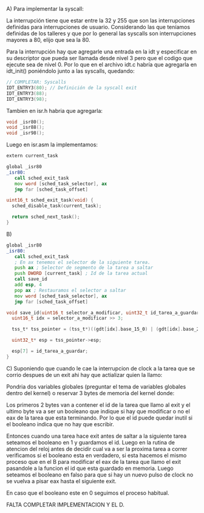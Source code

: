 A) Para implementar la syscall:

La interrupción tiene que estar entre la 32 y 255 que son las interrupciones definidas para interrupciones de usuario. Considerando las que teníamos definidas de los talleres y que por lo general las syscalls son interrupciones mayores a 80, elijo que sea la 80.

Para la interrupción hay que agregarle una entrada en la idt y especificar en su descriptor que pueda ser llamada desde nivel 3 pero que el codigo que ejecute sea de nivel 0. Por lo que en el archivo idt.c habría que agregarla en idt_init() poniéndolo junto a las syscalls, quedando:

```c
// COMPLETAR: Syscalls
IDT_ENTRY3(80); // Definición de la syscall exit
IDT_ENTRY3(88);
IDT_ENTRY3(98);
```

Tambien en isr.h habria que agregarla: 

```h
void _isr80();
void _isr88();
void _isr98();
```

Luego en isr.asm la implementamos:

```asm
extern current_task

global _isr80
_isr80:
   call sched_exit_task
   mov word [sched_task_selector], ax
   jmp far [sched_task_offset]
```

```c
uint16_t sched_exit_task(void) {
  sched_disable_task(current_task);

  return sched_next_task();
}
```
B) 
```asm
global _isr80
_isr80:
   call sched_exit_task
   ; En ax tenemos el selector de la siguiente tarea. 
   push ax ; Selector de segmento de la tarea a saltar
   push DWORD [current_task] ; Id de la tarea actual
   call save_id
   add esp, 4
   pop ax ; Restauramos el selector a saltar
   mov word [sched_task_selector], ax
   jmp far [sched_task_offset]
```

```c
void save_id(uint16_t selector_a_modificar, uint32_t id_tarea_a_guardar){
  uint16_t idx = selector_a_modificar >> 3;

  tss_t* tss_pointer = (tss_t*)((gdt[idx].base_15_0) | (gdt[idx].base_23_16 << 16) | (gdt[idx].base_31_24 << 24));

  uint32_t* esp = tss_pointer->esp;

  esp[7] = id_tarea_a_guardar;
}
```

C) Suponiendo que cuando le cae la interrupcion de clock a la tarea que se corrio despues de un exit ahi hay que actializar quien la llamo:

Pondria dos variables globales (preguntar el tema de variables globales dentro del kernel) o reservar 3 bytes de memoria del kernel donde: 

Los primeros 2 bytes van a contener el id de la tarea que llamo al exit y el ultimo byte va a ser un booleano que indique si hay que modificar o no el eax de la tarea que esta terminando. Por lo que el id puede quedar inutil si el booleano indica que no hay que escribir. 

Entonces cuando una tarea hace exit antes de saltar a la siguiente tarea seteamos el booleano en 1 y guardamos el id. Luego en la rutina de atencion del reloj antes de decidir cual va a ser la proxima tarea a correr verificamos si el booleano esta en verdadero, si esta hacemos el mismo proceso que en el B para modificar el eax de la tarea que llamo el exit pasandole a la funcion el id que esta guardado en memoria. Luego seteamos el booleano en falso para que si hay un nuevo pulso de clock no se vuelva a pisar eax hasta el siguiente exit. 

En caso que el booleano este en 0 seguimos el proceso habitual. 

FALTA COMPLETAR IMPLEMENTACION Y EL D.